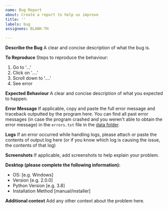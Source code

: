 ```yaml
---
name: Bug Report
about: Create a report to help us improve
title: ''
labels: bug
assignees: BLANK-TH

---
```


**Describe the Bug**
A clear and concise description of what the bug is.

**To Reproduce**
Steps to reproduce the behaviour:
1. Go to '...'
2. Click on '....'
3. Scroll down to '....'
4. See error

**Expected Behaviour**
A clear and concise description of what you expected to happen.

**Error Message**
If applicable, copy and paste the full error message and traceback outputted by the program here. You can find all past error messages (in case the program crashed and you weren't able to obtain the error message) in the `errors.txt` file in the [data folder](https://stonitor.blankdvth.com/en/stable/faq.html#where-is-the-data-folder).

**Logs**
If an error occurred while handling logs, please attach or paste the contents of output.log here (or if you know which log is causing the issue, the contents of that log)

**Screenshots**
If applicable, add screenshots to help explain your problem.

**Desktop (please complete the following information):**
 - OS: [e.g. Windows]
 - Version [e.g. 2.0.0]
 - Python Version [e.g. 3.8]
 - Installation Method [manual/installer]

**Additional context**
Add any other context about the problem here.

